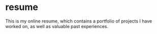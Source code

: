 resume
======

This is my online resume, which contains a portfolio of projects I have worked on, as well as valuable past experiences.
